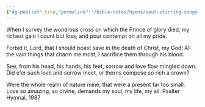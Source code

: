 ```yaml
---
{"dg-publish":true,"permalink":"/bible-notes/hymns/soul-stirring-songs-and-hymns/when-i-survey-the-wondrous-cross/","title":"When I Survey the Wondrous Cross"}
---
```



When I survey the wondrous cross
on which the Prince of glory died,
my richest gain I count but loss,
and pour contempt on all my pride.

Forbid it, Lord, that I should boast
save in the death of Christ, my God!
All the vain things that charm me most,
I sacrifice them through his blood.

See, from his head, his hands, his feet,
sorrow and love flow mingled down.
Did e'er such love and sorrow meet,
or thorns compose so rich a crown?

Were the whole realm of nature mine,
that were a present far too small.
Love so amazing, so divine,
demands my soul, my life, my all.
Psalter Hymnal, 1987